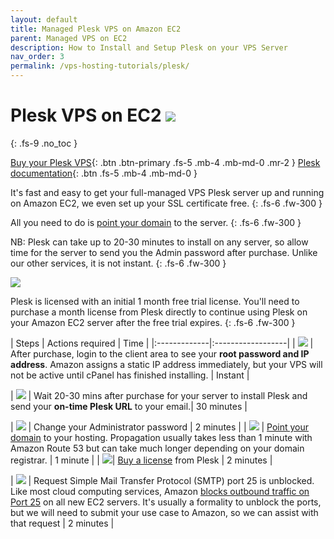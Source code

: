 ```yaml
---
layout: default
title: Managed Plesk VPS on Amazon EC2
parent: Managed VPS on EC2
description: How to Install and Setup Plesk on your VPS Server
nav_order: 3
permalink: /vps-hosting-tutorials/plesk/
---
```


# Plesk VPS on EC2 ![](/assets/wave.svg)
{: .fs-9 .no_toc }

[Buy your Plesk VPS](https://cloud.hostjane.com/vps/?appType=0&app=1){: .btn .btn-primary .fs-5 .mb-4 .mb-md-0 .mr-2 } [Plesk documentation](https://support.plesk.com/hc/en-us){: .btn .fs-5 .mb-4 .mb-md-0 }

It's fast and easy to get your full-managed VPS Plesk server up and running on Amazon EC2, we even set up your SSL certificate free. 
{: .fs-6 .fw-300 }

All you need to do is [point your domain](point-your-domain/) to the server.
{: .fs-6 .fw-300 }

<span class="blue">NB: Plesk can take up to 20-30 minutes to install on any server, so allow time for the server to send you the Admin password after purchase. Unlike our other services, it is not instant.</span>
{: .fs-6 .fw-300 }

![](/assets/plesk-screenshot.png)

<span class="orange">Plesk is licensed with an initial 1 month free trial license. You'll need to purchase a month license from Plesk directly to continue using Plesk on your Amazon EC2 server after the free trial expires.</span>
{: .fs-6 .fw-300 }

| Steps       | Actions required    | Time |
|:-------------|:------------------|
|   ![](/assets/one.svg)     | After purchase, login to the client area to see your **root password and IP address**. Amazon assigns a static IP address immediately, but your VPS will not be active until cPanel has finished installing. | Instant |

|   ![](/assets/two.svg)     | Wait 20-30 mins after purchase for your server to install Plesk and send your **on-time Plesk URL** to your email.| 30 minutes |

| ![](/assets/three.svg) | Change your Administrator password  | 2 minutes |
| ![](/assets/four.svg) | [Point your domain](/point-your-domain/) to your hosting. Propagation usually takes less than 1 minute with Amazon Route 53 but can take much longer depending on your domain registrar.  | 1 minute |
| ![](/assets/five.svg)| [Buy a license](https://www.plesk.com/pricing/) from Plesk  | 2 minutes |

| ![](/assets/six.svg) | Request Simple Mail Transfer Protocol (SMTP) port 25 is unblocked. Like most cloud computing services, Amazon [blocks outbound traffic on Port 25](https://docs.aws.amazon.com/AWSEC2/latest/UserGuide/ec2-resource-limits.html#port-25-throttle) on all new EC2 servers. It's usually a formality to unblock the ports, but we will need to submit your use case to Amazon, so we can assist with that request | 2 minutes |
